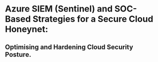 # Azure SIEM (Sentinel) and SOC-Based Strategies for a Secure Cloud Honeynet: 
## Optimising and Hardening Cloud Security Posture.
